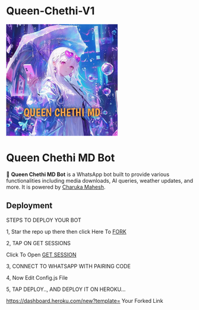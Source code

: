 # Queen-Chethi-V1

<img src="Img/20240906_190337.jpg" width="300" height="300">


# Queen Chethi MD Bot

👸 **Queen Chethi MD Bot** is a WhatsApp bot built to provide various functionalities including media downloads, AI queries, weather updates, and more. It is powered by [Charuka Mahesh](https://github.com/CharukaMahesh).

## Deployment

STEPS TO DEPLOY YOUR BOT

1, Star the repo up there then click Here To <a href="https://github.com/CharukaMahesh/Queen-Chethi-V1/fork">FORK</a>

2, TAP ON GET SESSIONS

Click To Open <a href="https://queen-chethi-pair-code-69d2ba994018.herokuapp.com/">GET SESSION</a>

3, CONNECT TO WHATSAPP WITH PAIRING CODE

4, Now Edit Config.js File

5, TAP DEPLOY.., AND DEPLOY IT ON HEROKU...

 https://dashboard.heroku.com/new?template= Your Forked Link
